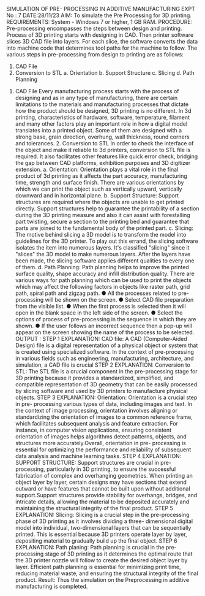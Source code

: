 SIMULATION OF PRE- PROCESSING IN ADDITIVE
MANUFACTURING
EXPT No : 7 DATE:28/11/23
AIM:
To simulate the Pre Processing for 3D printing. REQUIREMENTS:
System - Windows 7 or higher, 1 GB RAM. PROCEDURE:
Pre-processing encompasses the steps between design and printing. Process of 3D printing starts with designing in CAD. Then printer software slices
3D CAD file into layers. For each slice, the software converts the data into
machine code that determines tool paths for the machine to follow. The various
steps in pre-processing from design to printing are as follows:
1) CAD File
2) Conversion to STL a. Orientation b. Support Structure c. Slicing d. Path
Planning
1. CAD File
Every manufacturing process starts with the process of designing and as in any
type of manufacturing, there are certain limitations to the materials and
manufacturing processes that dictate how the product should be designed, 3D
printing is no different. In 3d printing, characteristics of hardware, software,
temperature, filament and many other factors play an important role in how a
digital model translates into a printed object. Some of them are designed with a
strong base, grain direction, overhung, wall thickness, round corners and
tolerances. 2. Conversion to STL
In order to check the interface of the object and make it reliable to 3d printers, conversion to STL file is required. It also facilitates other features like quick error
check, bridging the gap between CAD platforms, exhibition purposes and 3D
digitizer extension. a. Orientation:
Orientation plays a vital role in the final product of 3d printing as it affects the part
accuracy, manufacturing time, strength and surface finish. There are various
orientations by which we can print the object such as vertically upward, vertically
downward and in horizontal plane.
b. Support Structure:
Support structures are required where the objects are unable to get printed
directly. Support structures help to guarantee the printability of a section during
the 3D printing measure and also it can assist with forestalling part twisting, secure a section to the printing bed and guarantee that parts are joined to the
fundamental body of the printed part. c. Slicing:
The motive behind slicing a 3D model is to transform the model into guidelines
for the 3D printer. To play out this errand, the slicing software isolates the item
into numerous layers. It's classified "slicing" since it "slices" the 3D model to
make numerous layers. After the layers have been made, the slicing software
applies different qualities to every one of them. d. Path Planning:
Path planning helps to improve the printed surface quality, shape accuracy and
infill distribution quality. There are various ways for path planning which can be
used to print the objects which may affect the following factors in objects like
raster path, grid path, spiral path and zigzag path.
● All the processes related to pre-processing will be shown on the screen. ● Select CAD file preparation from the visible list. ● When the first process is selected then it will open in the blank space in
the left side of the screen. ● Select the options of process of pre-processing in the sequence in which
they are shown. ● If the user follows an incorrect sequence then a pop-up will appear on the
screen showing the name of the process to be selected. OUTPUT :
STEP 1 EXPLANATION:
CAD file:
A CAD (Computer-Aided Design) file is a digital representation of a physical object or system that is created using specialized software. In the context of pre-processing in various fields such as engineering, manufacturing, architecture, and simulation, a CAD file is crucial STEP 2 EXPLANATION: Conversion to STL: The STL file is a crucial component in the pre-processing stage for 3D printing because it provides a standardized, simplified, and compatible representation of 3D geometry that can be easily processed by slicing software and used by 3D printers to manufacture physical objects. STEP 3 EXPLANATION: Orientation: Orientation is a crucial step in pre- processing various types of data, including images and text. In the context of image processing, orientation involves aligning or standardizing the orientation of images to a common reference frame, which facilitates subsequent analysis and feature extraction. For instance, in computer vision applications, ensuring consistent
orientation of images helps algorithms detect patterns, objects, and structures more accurately.Overall, orientation in pre- processing is essential for optimizing the performance and reliability of subsequent data analysis and machine learning tasks. STEP 4 EXPLANATION: SUPPORT STRUCTURE: Support structures are crucial in pre- processing, particularly in 3D printing, to ensure the successful fabrication of complex and overhanging geometries. When printing an object layer by layer, certain designs may have sections that extend outward or have features that cannot be built upon without additional support.Support structures provide stability for overhangs, bridges, and intricate details, allowing the material to be deposited accurately and maintaining the structural integrity of the final product. STEP 5 EXPLANATION: Slicing: Slicing is a crucial step in the pre-processing phase of 3D printing as it involves dividing a three- dimensional digital model into individual, two-dimensional layers that can be sequentially
printed. This is essential
because 3D printers
operate layer by layer, depositing material to
gradually build up the
final object. STEP 6 EXPLANATION:
Path planing:
Path planning is crucial
in the pre-processing
stage of 3D printing as it
determines the optimal
route that the 3D printer
nozzle will follow to
create the desired object
layer by layer. Efficient
path planning is
essential for minimizing
print time, reducing
material waste, and
ensuring the structural
integrity of the final
product. Result: Thus the simulation on the Preprocessing in additive manufacturing is
completed.
